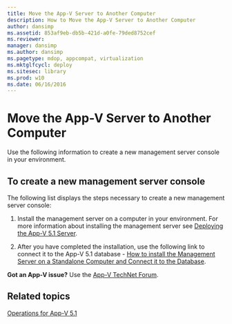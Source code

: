 ```yaml
---
title: Move the App-V Server to Another Computer
description: How to Move the App-V Server to Another Computer
author: dansimp
ms.assetid: 853af9eb-db5b-421d-a0fe-79ded8752cef
ms.reviewer: 
manager: dansimp
ms.author: dansimp
ms.pagetype: mdop, appcompat, virtualization
ms.mktglfcycl: deploy
ms.sitesec: library
ms.prod: w10
ms.date: 06/16/2016
---
```



# Move the App-V Server to Another Computer


Use the following information to create a new management server console in your environment.

## To create a new management server console


The following list displays the steps necessary to create a new management server console:

1.  Install the management server on a computer in your environment. For more information about installing the management server see [Deploying the App-V 5.1 Server](deploying-the-app-v-51-server.md).

2.  After you have completed the installation, use the following link to connect it to the App-V 5.1 database - [How to install the Management Server on a Standalone Computer and Connect it to the Database](how-to-install-the-management-server-on-a-standalone-computer-and-connect-it-to-the-database51.md).

**Got an App-V issue?** Use the [App-V TechNet Forum](https://social.technet.microsoft.com/Forums/home?forum=mdopappv).

## Related topics


[Operations for App-V 5.1](operations-for-app-v-51.md)

 

 





